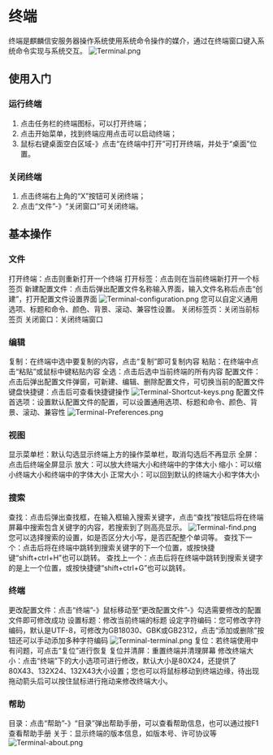 # 终端
终端是麒麟信安服务器操作系统使用系统命令操作的媒介，通过在终端窗口键入系统命令实现与系统交互。
![Terminal.png](../../images/docs/Terminal.png)

## 使用入门
### 运行终端
1. 点击任务栏的终端图标，可以打开终端；
2. 点击开始菜单，找到终端应用点击可以启动终端；
3. 鼠标右键桌面空白区域-》点击“在终端中打开”可打开终端，并处于“桌面”位置。

### 关闭终端
1. 点击终端右上角的“X”按钮可关闭终端；
2. 点击“文件”-》“关闭窗口”可关闭终端。

## 基本操作
### 文件
打开终端：点击则重新打开一个终端
打开标签：点击则在当前终端新打开一个标签页
新建配置文件：点击后弹出配置文件名称输入界面，输入文件名称后点击“创建”，打开配置文件设置界面
![Terminal-configuration.png](../../images/docs/Terminal-configuration.png)
您可以自定义通用选项、标题和命令、颜色、背景、滚动、兼容性设置。
关闭标签页：关闭当前标签页
关闭窗口：关闭终端窗口

### 编辑
复制：在终端中选中要复制的内容，点击“复制”即可复制内容
粘贴：在终端中点击“粘贴”或鼠标中键粘贴内容
全选：点击后选中当前终端的所有内容
配置文件：点击后弹出配置文件弹窗，可新建、编辑、删除配置文件，可切换当前的配置文件
键盘快捷键：点击后可查看快捷键操作
![Terminal-Shortcut-keys.png](../../images/docs/Terminal-Shortcut-keys.png)
配置文件首选项：设置默认配置文件的配置，可以设置通用选项、标题和命令、颜色、背景、滚动、兼容性
![Terminal-Preferences.png](../../images/docs/Terminal-Preferences.png)

### 视图
显示菜单栏：默认勾选显示终端上方的操作菜单栏，取消勾选后不再显示
全屏：点击后终端全屏显示
放大：可以放大终端大小和终端中的字体大小
缩小：可以缩小终端大小和终端中的字体大小
正常大小：可以回到默认的终端大小和字体大小

### 搜索
查找：点击后弹出查找框，在输入框输入搜索关键字，点击“查找”按钮后将在终端屏幕中搜索包含关键字的内容，若搜索到了则高亮显示。
![Terminal-find.png](../../images/docs/Terminal-find.png)
您可以选择搜索的设置，如是否区分大小写，是否匹配整个单词等。
查找下一个：点击后将在终端中跳转到搜索关键字的下一个位置，或按快捷键“shift+ctrl+H”也可以跳转。
查找上一个：点击后将在终端中跳转到搜索关键字的是上一个位置，或按快捷键“shift+ctrl+G”也可以跳转。

### 终端
更改配置文件：点击“终端”-》鼠标移动至“更改配置文件”-》勾选需要修改的配置文件即可修改成功
设置标题：修改当前终端的标题
设定字符编码：您可修改字符编码，默认是UTF-8，可修改为GB18030、GBK或GB2312，点击“添加或删除”按钮还可以手动添加多种字符编码
![Terminal-terminal.png](../../images/docs/Terminal-terminal.png)
复位：若终端使用中有问题，可点击“复位”进行恢复
复位并清屏：重置终端并清理屏幕
修改终端大小：点击“终端”下的大小选项可进行修改，默认大小是80X24，还提供了80X43、132X24、132X43大小设置；您也可以将鼠标移动到终端边缘，待出现拖动箭头后可以按住鼠标进行拖动来修改终端大小。

### 帮助
目录：点击“帮助”-》“目录”弹出帮助手册，可以查看帮助信息，也可以通过按F1查看帮助手册
关于：显示终端的版本信息，如版本号、许可协议等
![Terminal-about.png](../../images/docs/Terminal-about.png)